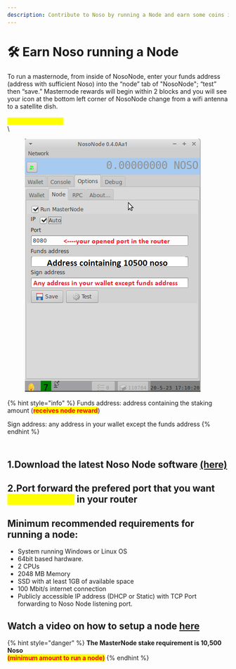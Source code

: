 ```yaml
---
description: Contribute to Noso by running a Node and earn some coins in process :)
---
```


# 🛠 Earn Noso running a Node

To run a masternode, from inside of NosoNode, enter your funds address (address with sufficient Noso) into the “node” tab of "NosoNode"; “test” then “save.” Masternode rewards will begin within 2 blocks and you will see your icon at the bottom left corner of NosoNode change from a wifi antenna to a satellite dish.\
\
<mark style="color:yellow;">**Masternodes (MN)**</mark>\
\


<figure><img src="../../.gitbook/assets/nosonode.PNG" alt=""><figcaption></figcaption></figure>

{% hint style="info" %}
Funds address: address containing the staking amount (<mark style="color:red;">**receives node reward**</mark>)

Sign address: any address in your wallet except the funds address
{% endhint %}

\
1.Download the latest Noso Node software [(here)](https://github.com/Noso-Project/NosoNode/releases)
----------------------------------------------------------------------------------------------------

## 2.Port forward the prefered port that you want <mark style="color:yellow;">(Default:8080)</mark> in your router

## **Minimum recommended requirements for running a node:**

* System running Windows or Linux OS
* 64bit based hardware.
* 2 CPUs
* 2048 MB Memory
* SSD with at least 1GB of available space
* 100 Mbit/s internet connection
* Publicly accessible IP address (DHCP or Static) with TCP Port forwarding to Noso Node listening port.

## Watch a video on how to setup a node [here](https://www.youtube.com/watch?v=s28rsAH1ffs)

{% hint style="danger" %}
**The MasterNode stake requirement is 10,500 Noso**\
<mark style="color:red;">**(minimum amount to run a node)**</mark>
{% endhint %}
